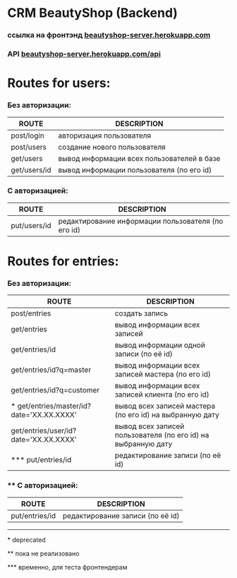 # CRM BeautyShop (Backend)


### ссылка на фронтэнд  [beautyshop-server.herokuapp.com](http://beautyshop-server.herokuapp.com)

### API [beautyshop-server.herokuapp.com/api](http://beautyshop-server.herokuapp.com/api)

# Routes for users:

### Без авторизации:

| ROUTE | DESCRIPTION |
| ------------ | ------------ |
| post/login | авторизация пользователя |
| post/users | создание нового пользователя |
| get/users | вывод информации всех пользователей в базе |
| get/users/id | вывод информации пользователя (по его id) |

  
### C авторизацией:

| ROUTE | DESCRIPTION |
| ------ | ------ |
| put/users/id | редактирование информации пользователя (по его id) |




# Routes for entries:
### Без авторизации:

| ROUTE | DESCRIPTION |
| ------------ | ------------ |
| post/entries | создать запись |
| get/entries | вывод информации всех записей |
| get/entries/id | вывод информации одной записи (по её id) |
| get/entries/id?q=master | вывод информации всех записей мастера (по его id) |
| get/entries/id?q=customer | вывод информации всех записей клиента (по его id) |
| \* get/entries/master/id?date='XX.XX.XXXX' | вывод всех записей мастера (по его id) на выбранную дату |
| get/entries/user/id?date='XX.XX.XXXX' | вывод всех записей пользователя (по его id) на выбранную дату |
| *** put/entries/id | редактирование записи (по её id) |

  
### ** C авторизацией:

| ROUTE | DESCRIPTION |
| ------------ | ------------ |
| put/entries/id  | редактирование записи (по её id) |


---

\* deprecated

** пока не реализовано

*** временно, для теста фронтендерам
